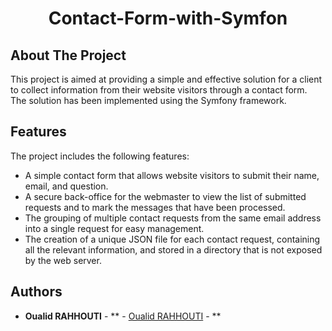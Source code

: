 <p align="center">
  <h1 align="center">Contact-Form-with-Symfon</h1>
</p>



## About The Project

This project is aimed at providing a simple and effective solution for a client to collect information from their website visitors through a contact form. The solution has been implemented using the Symfony framework.


## Features
The project includes the following features:
<ul>
  <li>A simple contact form that allows website visitors to submit their name, email, and question.</li>
  <li>A secure back-office for the webmaster to view the list of submitted requests and to mark the messages that have been processed.</li>
  <li>The grouping of multiple contact requests from the same email address into a single request for easy management.</li>
  <li>The creation of a unique JSON file for each contact request, containing all the relevant information, and stored in a directory that is not exposed by the web server.</li>
</ul>

## Authors

* **Oualid RAHHOUTI** - ** - [Oualid RAHHOUTI](https://github.com/Oualidrahhouti) - **

